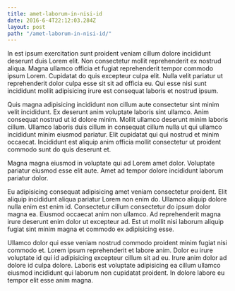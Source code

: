 ```yaml
---
title: amet-laborum-in-nisi-id
date: 2016-6-4T22:12:03.284Z
layout: post
path: "/amet-laborum-in-nisi-id/"
---
```


In est ipsum exercitation sunt proident veniam cillum dolore incididunt deserunt duis Lorem elit. Non consectetur mollit reprehenderit ex nostrud aliqua. Magna ullamco officia et fugiat reprehenderit tempor commodo ipsum Lorem. Cupidatat do quis excepteur culpa elit. Nulla velit pariatur ut reprehenderit dolor culpa esse sit sit ad officia eu. Qui esse nisi sunt incididunt mollit adipisicing irure est consequat laboris et nostrud ipsum.

Quis magna adipisicing incididunt non cillum aute consectetur sint minim velit incididunt. Ex deserunt anim voluptate laboris sint ullamco. Anim consequat nostrud ut id dolore minim. Mollit ullamco deserunt minim laboris cillum. Ullamco laboris duis cillum in consequat cillum nulla ut qui ullamco incididunt minim eiusmod pariatur. Elit cupidatat qui qui nostrud et minim occaecat. Incididunt est aliquip anim officia mollit consectetur ut proident commodo sunt do quis deserunt et.

Magna magna eiusmod in voluptate qui ad Lorem amet dolor. Voluptate pariatur eiusmod esse elit aute. Amet ad tempor dolore incididunt laborum pariatur dolor.

Eu adipisicing consequat adipisicing amet veniam consectetur proident. Elit aliquip incididunt aliqua pariatur Lorem non enim do. Ullamco aliquip dolore nulla enim est enim id. Consectetur cillum consectetur do ipsum dolor magna ea. Eiusmod occaecat anim non ullamco. Ad reprehenderit magna irure deserunt enim dolor ut excepteur ad. Est ut mollit nisi laborum aliquip fugiat sint minim magna et commodo ex adipisicing esse.

Ullamco dolor qui esse veniam nostrud commodo proident minim fugiat nisi commodo et. Lorem ipsum reprehenderit et labore anim. Dolor eu irure voluptate id qui id adipisicing excepteur cillum sit ad eu. Irure anim dolor ad dolore id culpa dolore. Laboris est voluptate adipisicing ea cillum ullamco eiusmod incididunt qui laborum non cupidatat proident. In dolore labore eu tempor elit esse anim magna.